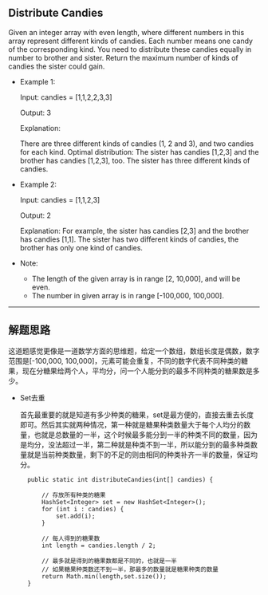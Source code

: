 ## Distribute Candies

Given an integer array with even length, where different numbers in this array represent different kinds of candies. Each number means one candy of the corresponding kind. You need to distribute these candies equally in number to brother and sister. Return the maximum number of kinds of candies the sister could gain.
- Example 1:

  Input: candies = [1,1,2,2,3,3]

  Output: 3

  Explanation:

  There are three different kinds of candies (1, 2 and 3), and two candies for each kind.
  Optimal distribution: The sister has candies [1,2,3] and the brother has candies [1,2,3], too. 
  The sister has three different kinds of candies. 

- Example 2:
 
  Input: candies = [1,1,2,3]

  Output: 2

  Explanation: For example, the sister has candies [2,3] and the brother has candies [1,1]. 
  The sister has two different kinds of candies, the brother has only one kind of candies. 

- Note:

  - The length of the given array is in range [2, 10,000], and will be even.
  - The number in given array is in range [-100,000, 100,000].
---

## 解题思路

这道题感觉更像是一道数学方面的思维题，给定一个数组，数组长度是偶数，数字范围是[-100,000, 100,000]，元素可能会重复，不同的数字代表不同种类的糖果，现在分糖果给两个人，平均分，问一个人能分到的最多不同种类的糖果数是多少。

- Set去重

  首先最重要的就是知道有多少种类的糖果，set是最方便的，直接去重去长度即可。然后其实就两种情况，第一种就是糖果种类数量大于每个人均分的数量，也就是总数量的一半，这个时候最多能分到一半的种类不同的数量，因为是均分，没法超过一半，第二种就是种类不到一半，所以能分到的最多种类数量就是当前种类数量，剩下的不足的则由相同的种类补齐一半的数量，保证均分。

  ```
    public static int distributeCandies(int[] candies) {

        // 存放所有种类的糖果
        HashSet<Integer> set = new HashSet<Integer>();
        for (int i : candies) {
            set.add(i);
        }

        // 每人得到的糖果数
        int length = candies.length / 2;

        // 最多就是得到的糖果数都是不同的，也就是一半
        // 如果糖果种类数还不到一半，那最多的数量就是糖果种类的数量
        return Math.min(length,set.size());
    }
  ```